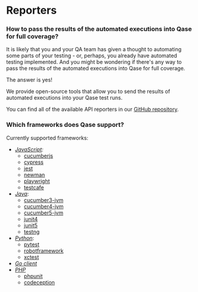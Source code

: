 # Reporters

### How to pass the results of the automated executions into Qase for full coverage?

It is likely that you and your QA team has given a thought to automating some parts of your testing - or, perhaps, you already have automated testing implemented. And you might be wondering if there's any way to pass the results of the automated executions into Qase for full coverage.

The answer is yes!

We provide open-source tools that allow you to send the results of automated executions into your Qase test runs.

You can find all of the available API reporters in our [GitHub repository](https://github.com/qase-tms).

### Which frameworks does Qase support?

Currently supported frameworks:

* [_JavaScript_](https://github.com/qase-tms/qase-javascript)_:_
  * [cucumberjs](https://github.com/qase-tms/qase-javascript/tree/master/qase-cucumberjs)
  * [cypress](https://github.com/qase-tms/qase-javascript/tree/master/qase-cypress)
  * [jest](https://github.com/qase-tms/qase-javascript/tree/master/qase-jest)
  * [newman](https://github.com/qase-tms/qase-javascript/tree/master/qase-newman)
  * [playwright](https://github.com/qase-tms/qase-javascript/tree/master/qase-playwright)
  * [testcafe](https://github.com/qase-tms/qase-javascript/tree/master/qase-testcafe)
* [_Java_](https://github.com/qase-tms/qase-java):
  * [cucumber3-jvm](https://github.com/qase-tms/qase-java/tree/master/qase-cucumber3-jvm)
  * [cucumber4-jvm](https://github.com/qase-tms/qase-java/tree/master/qase-cucumber4-jvm)
  * [cucumber5-jvm](https://github.com/qase-tms/qase-java/tree/master/qase-cucumber5-jvm)
  * [junit4](https://github.com/qase-tms/qase-java/tree/master/qase-junit4)
  * [junit5](https://github.com/qase-tms/qase-java/tree/master/qase-junit5)
  * [testng](https://github.com/qase-tms/qase-java/tree/master/qase-testng)
* [_Python_](https://github.com/qase-tms/qase-python):
  * [pytest](https://github.com/qase-tms/qase-python/tree/master/qase-pytest)
  * [robotframework](https://github.com/qase-tms/qase-python/tree/master/qase-robotframework)
  * [xctest](https://github.com/qase-tms/qase-python/tree/master/qase-xctest)
* [_Go client_](https://github.com/qase-tms/qase-go)
* [_PHP_](https://github.com/qase-tms/qase-php)
  * [phpunit](https://github.com/qase-tms/qase-phpunit)
  * [codeception](https://github.com/qase-tms/qase-codeception)
